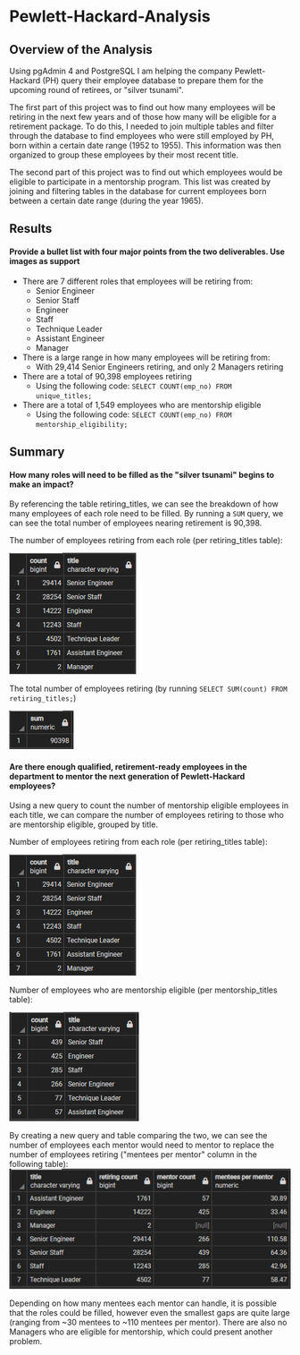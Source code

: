 # Pewlett-Hackard-Analysis

## Overview of the Analysis
Using pgAdmin 4 and PostgreSQL I am helping the company Pewlett-Hackard (PH) query their employee database to prepare them for the upcoming round of retirees, or "silver tsunami".

The first part of this project was to find out how many employees will be retiring in the next few years and of those how many will be eligible for a retirement package. To do this, I needed to join multiple tables and filter through the database to find employees who were still employed by PH, born within a certain date range (1952 to 1955). This information was then organized to group these employees by their most recent title.

The second part of this project was to find out which employees would be eligible to participate in a mentorship program. This list was created by joining and filtering tables in the database for current employees born between a certain date range (during the year 1965).

## Results
#### Provide a bullet list with four major points from the two deliverables. Use images as support
- There are 7 different roles that employees will be retiring from:
  - Senior Engineer
  - Senior Staff
  - Engineer
  - Staff
  - Technique Leader
  - Assistant Engineer
  - Manager
- There is a large range in how many employees will be retiring from:
  - With 29,414 Senior Engineers retiring, and only 2 Managers retiring
- There are a total of 90,398 employees retiring
  - Using the following code: `SELECT COUNT(emp_no) FROM unique_titles;`
- There are a total of 1,549 employees who are mentorship eligible
  - Using the following code: `SELECT COUNT(emp_no) FROM mentorship_eligibility;`

## Summary
#### How many roles will need to be filled as the "silver tsunami" begins to make an impact?
By referencing the table retiring_titles, we can see the breakdown of how many employees of each role need to be filled. By running a `SUM` query, we can see the total number of employees nearing retirement is 90,398.

The number of employees retiring from each role (per retiring_titles table):

![retiring_titles_table](Resources/retiring_titles_table.png)

The total number of employees retiring (by running `SELECT SUM(count) FROM retiring_titles;`)

![total_retirees](Resources/total_retirees.png)


#### Are there enough qualified, retirement-ready employees in the department to mentor the next generation of Pewlett-Hackard employees?

Using a new query to count the number of mentorship eligible employees in each title, we can compare the number of employees retiring to those who are mentorship eligible, grouped by title.

Number of employees retiring from each role (per retiring_titles table):

![retiring_titles_table](Resources/retiring_titles_table.png)

Number of employees who are mentorship eligible (per mentorship_titles table):

![mentorship_titles_table](Resources/mentorship_titles_table.png)

By creating a new query and table comparing the two, we can see the number of employees each mentor would need to mentor to replace the number of employees retiring ("mentees per mentor" column in the following table):
![mentees_per_mentor_table](Resources/mentees_per_mentor_table.png)

Depending on how many mentees each mentor can handle, it is possible that the roles could be filled, however even the smallest gaps are quite large (ranging from ~30 mentees to ~110 mentees per mentor). There are also no Managers who are eligible for mentorship, which could present another problem.

